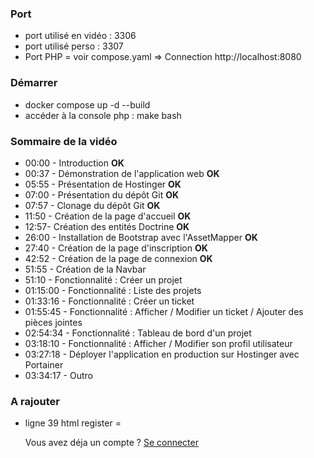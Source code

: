 ### Port
- port utilisé en vidéo : 3306
- port utilisé perso : 3307
- Port PHP = voir compose.yaml => Connection http://localhost:8080

### Démarrer
- docker compose up -d --build
- accéder à la console php : make bash

### Sommaire de la vidéo
- 00:00 - Introduction  **OK**
- 00:37 - Démonstration de l'application web    **OK**
- 05:55 - Présentation de Hostinger **OK**
- 07:00 - Présentation du dépôt Git **OK**
- 07:57 - Clonage du dépôt Git  **OK**
- 11:50 - Création de la page d'accueil **OK**
- 12:57- Création des entités Doctrine  **OK**
- 26:00 - Installation de Bootstrap avec l'AssetMapper  **OK**
- 27:40 - Création de la page d'inscription **OK**
- 42:52 - Création de la page de connexion  **OK**
- 51:55 - Création de la Navbar
- 51:10 - Fonctionnalité : Créer un projet
- 01:15:00 - Fonctionnalité : Liste des projets
- 01:33:16 - Fonctionnalité : Créer un ticket
- 01:55:45 - Fonctionnalité : Afficher / Modifier un ticket / Ajouter des pièces jointes
- 02:54:34 - Fonctionnalité : Tableau de bord d'un projet
- 03:18:10 - Fonctionnalité : Afficher / Modifier son profil utilisateur
- 03:27:18 - Déployer l'application en production sur Hostinger avec Portainer
- 03:34:17 - Outro

### A rajouter
- ligne 39 html register = <p class="my-3 text-muted"> Vous avez déja un compte ? <a href="{{path('login')}}" class="text-decoration-none">Se connecter </a></p>